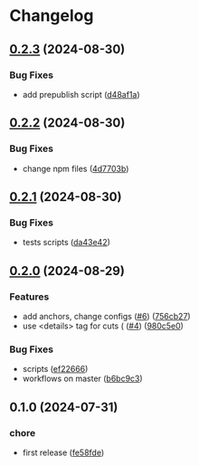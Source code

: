 # Changelog

## [0.2.3](https://github.com/diplodoc-platform/cut-extension/compare/v0.2.2...v0.2.3) (2024-08-30)


### Bug Fixes

* add prepublish script ([d48af1a](https://github.com/diplodoc-platform/cut-extension/commit/d48af1adf530132f8084c34e551c412bdafa7fac))

## [0.2.2](https://github.com/diplodoc-platform/cut-extension/compare/v0.2.1...v0.2.2) (2024-08-30)


### Bug Fixes

* change npm files ([4d7703b](https://github.com/diplodoc-platform/cut-extension/commit/4d7703b38e453c4a44036f4cae67b437622925e8))

## [0.2.1](https://github.com/diplodoc-platform/cut-extension/compare/v0.2.0...v0.2.1) (2024-08-30)


### Bug Fixes

* tests scripts ([da43e42](https://github.com/diplodoc-platform/cut-extension/commit/da43e42bb58b6a36e9ab1a2c9d1ba50849467ebe))

## [0.2.0](https://github.com/diplodoc-platform/cut-extension/compare/v0.1.0...v0.2.0) (2024-08-29)


### Features

* add anchors, change configs ([#6](https://github.com/diplodoc-platform/cut-extension/issues/6)) ([756cb27](https://github.com/diplodoc-platform/cut-extension/commit/756cb277617e4100dd2201bf2a00f26600a9bd03))
* use &lt;details&gt; tag for cuts ( ([#4](https://github.com/diplodoc-platform/cut-extension/issues/4)) ([980c5e0](https://github.com/diplodoc-platform/cut-extension/commit/980c5e0458e376848a653bd8d865279bc2f7b2f7))


### Bug Fixes

* scripts ([ef22666](https://github.com/diplodoc-platform/cut-extension/commit/ef22666e1dc185119a8de98b55fdc1f2e756d61e))
* workflows on master ([b6bc9c3](https://github.com/diplodoc-platform/cut-extension/commit/b6bc9c3c40d4c218dafeef5475435226746e11cf))

## 0.1.0 (2024-07-31)


### chore

* first release ([fe58fde](https://github.com/diplodoc-platform/cut-extension/commit/fe58fde388ec5ebd8dbe4de28086ab951da62a4a))
